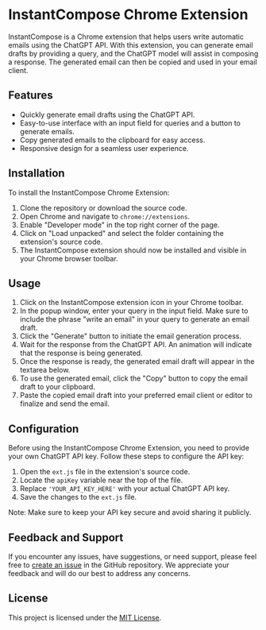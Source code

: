 # InstantCompose Chrome Extension

InstantCompose is a Chrome extension that helps users write automatic emails using the ChatGPT API. With this extension, you can generate email drafts by providing a query, and the ChatGPT model will assist in composing a response. The generated email can then be copied and used in your email client.

## Features

- Quickly generate email drafts using the ChatGPT API.
- Easy-to-use interface with an input field for queries and a button to generate emails.
- Copy generated emails to the clipboard for easy access.
- Responsive design for a seamless user experience.

## Installation

To install the InstantCompose Chrome Extension:

1. Clone the repository or download the source code.
2. Open Chrome and navigate to `chrome://extensions`.
3. Enable "Developer mode" in the top right corner of the page.
4. Click on "Load unpacked" and select the folder containing the extension's source code.
5. The InstantCompose extension should now be installed and visible in your Chrome browser toolbar.

## Usage

1. Click on the InstantCompose extension icon in your Chrome toolbar.
2. In the popup window, enter your query in the input field. Make sure to include the phrase "write an email" in your query to generate an email draft.
3. Click the "Generate" button to initiate the email generation process.
4. Wait for the response from the ChatGPT API. An animation will indicate that the response is being generated.
5. Once the response is ready, the generated email draft will appear in the textarea below.
6. To use the generated email, click the "Copy" button to copy the email draft to your clipboard.
7. Paste the copied email draft into your preferred email client or editor to finalize and send the email.

## Configuration

Before using the InstantCompose Chrome Extension, you need to provide your own ChatGPT API key. Follow these steps to configure the API key:

1. Open the `ext.js` file in the extension's source code.
2. Locate the `apiKey` variable near the top of the file.
3. Replace `'YOUR_API_KEY_HERE'` with your actual ChatGPT API key.
4. Save the changes to the `ext.js` file.

Note: Make sure to keep your API key secure and avoid sharing it publicly.

## Feedback and Support

If you encounter any issues, have suggestions, or need support, please feel free to [create an issue](https://github.com/your-username/your-repo-name/issues) in the GitHub repository. We appreciate your feedback and will do our best to address any concerns.

## License

This project is licensed under the [MIT License](LICENSE).

